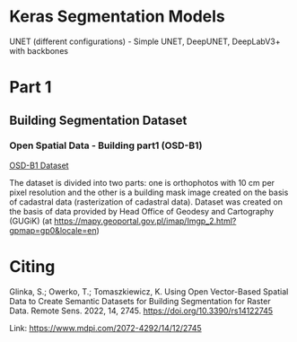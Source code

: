 # Keras Segmentation Models

UNET (different configurations) - Simple UNET, DeepUNET, DeepLabV3+ with backbones



# Part 1

## Building Segmentation Dataset

### Open Spatial Data - Building part1 (OSD-B1)
[OSD-B1 Dataset](https://drive.google.com/file/d/1FiS4Q_m-icFixBrI73honsF7_cAgvuIq/view?usp=sharing)

The dataset is divided into two parts: one is orthophotos with 10 cm per pixel resolution and the other is a building mask image created on the basis of cadastral data (rasterization of cadastral data). Dataset was created on the basis of data provided by Head Office of Geodesy and Cartography (GUGiK) (at https://mapy.geoportal.gov.pl/imap/Imgp_2.html?gpmap=gp0&locale=en)

# Citing
Glinka, S.; Owerko, T.; Tomaszkiewicz, K. Using Open Vector-Based Spatial Data to Create Semantic Datasets for Building Segmentation for Raster Data. Remote Sens. 2022, 14, 2745. https://doi.org/10.3390/rs14122745

Link: https://www.mdpi.com/2072-4292/14/12/2745

